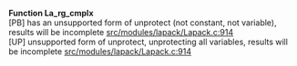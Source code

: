   
__Function La_rg_cmplx__  
  [PB] has an unsupported form of unprotect (not constant, not variable), results will be incomplete [src/modules/lapack/Lapack.c:914](https://github.com/wch/r-source/blob/bc67fd5bcf06b70e644053e5114f4b648695fe6c/src/modules/lapack/Lapack.c/#L914)  
  [UP] unsupported form of unprotect, unprotecting all variables, results will be incomplete [src/modules/lapack/Lapack.c:914](https://github.com/wch/r-source/blob/bc67fd5bcf06b70e644053e5114f4b648695fe6c/src/modules/lapack/Lapack.c/#L914)  
